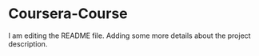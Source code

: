# Coursera-Course
I am editing the README file. Adding some more details about the project description.
